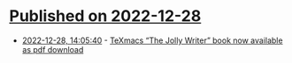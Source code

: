 # [Published on 2022-12-28](index.md)

* [2022-12-28, 14:05:40](https://news.ycombinator.com/item?id=34161044) - [TeXmacs “The Jolly Writer” book now available as pdf download](https://www.scypress.com/book_download.html)
